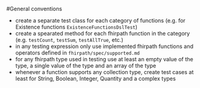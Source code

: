 #General conventions
- create a separate test class for each category of functions (e.g. for Existence functions  `ExistenceFunctionsDslTest`)
- create a spearated method for each fhirpath function in the category (e.g. `testCount`, `testSum`, `testAllTrue`, etc.)
- in any testing expression only use implemented fhirpath functions and operators defined in `fhirpath/spec/supported.md`
- for any fhirpath type used in testing use at least an empty value of the type, a single value of the type and an array of the type
- whenever a function supports any collection type, create test cases at least for String, Boolean, Integer, Quantity and a complex types
